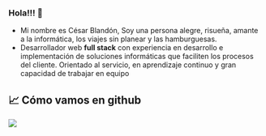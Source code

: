 ### Hola!!! 👋

- Mi nombre es César Blandón, Soy una persona alegre, risueña, amante a la informática, los viajes sin planear y las hamburguesas.
- Desarrollador web **full stack** con experiencia en desarrollo e implementación de soluciones informáticas que faciliten los procesos del cliente. Orientado al servicio, en aprendizaje continuo y gran capacidad de trabajar en equipo

## &#x1f4c8; Cómo vamos en github

<a href="https://github.com/cablandon89/cablandon89">
  <img align="center" src="https://github-readme-stats.vercel.app/api?username=cablandon89" />
</a>
